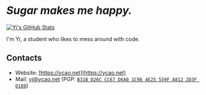 # *Sugar makes me happy.*

[![Yi's GitHub Stats](https://github-readme-stats-iota-virid.vercel.app/api?username=xiaoyu2006&count_private=true&show_icons=true&hide_rank=true&include_all_commits=true&card_width=300)](https://github.com/xiaoyu2006)

I'm Yi, a student who likes to mess around with code.

## Contacts

 - Website: [https://ycao.net](https://ycao.net)
 - Mail: [yi@ycao.net](mailto:yi@ycao.net) (PGP: [`B31B D26C CC67 D6A0 1C98 4E25 559F A812 2D3F D108`](https://ycao.net/pgp/))
